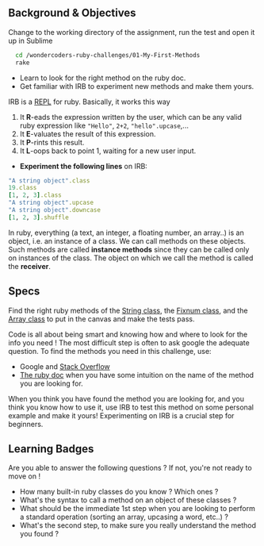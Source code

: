 ## Background & Objectives

Change to the working directory of the assignment, run the test and open it up in Sublime

```bash
  cd /wondercoders-ruby-challenges/01-My-First-Methods
  rake
```

- Learn to look for the right method on the ruby doc.
- Get familiar with IRB to experiment new methods and make them yours.

IRB is a [REPL](http://en.wikipedia.org/wiki/Read%E2%80%93eval%E2%80%93print_loop) for ruby. Basically, it works this way

1. It **R**-eads the expression written by the user, which can be any valid ruby expression like `"Hello"`, `2+2`, `"hello".upcase`,...
2. It **E**-valuates the result of this expression.
3. It **P**-rints this result.
4. It **L**-oops back to point 1, waiting for a new user input.

* **Experiment the following lines** on IRB:

```ruby
"A string object".class
19.class
[1, 2, 3].class
"A string object".upcase
"A string object".downcase
[1, 2, 3].shuffle
```

In ruby, everything (a text, an integer, a floating number, an array..) is an object, i.e. an instance of a class. We can call methods on these objects. Such methods are called **instance methods** since they can be called only on instances of the class. The object on which we call the method is called the **receiver**.

## Specs
Find the right ruby methods of the [String class](http://ruby-doc.org/core-2.2.0/String.html), the [Fixnum class](http://www.ruby-doc.org/core-2.2.0/Fixnum.html), and the [Array class](http://ruby-doc.org/core-2.2.0/Array.html) to put in the canvas and make the tests pass.

Code is all about being smart and knowing how and where to look for the info you need ! The most difficult step is often to ask google the adequate question. To find the methods you need in this challenge, use:

* Google and [Stack Overflow](http://stackoverflow.com/)
* [The ruby doc](http://ruby-doc.org) when you have some intuition on the name of the method you are looking for.

When you think you have found the method you are looking for, and you think you know how to use it, use IRB to test this method on some personal example and make it yours! Experimenting on IRB is a crucial step for beginners.

## Learning Badges
Are you able to answer the following questions ? If not, you're not ready to move on !

- How many built-in ruby classes do you know ? Which ones ?
- What's the syntax to call a method on an object of these classes ?
- What should be the immediate 1st step when you are looking to perform a standard operation (sorting an array, upcasing a word, etc..) ?
- What's the second step, to make sure you really understand the method you found ?
